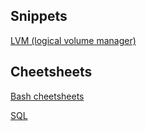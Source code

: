 ## Snippets

[LVM (logical volume manager)](snippets/lvm)

## Cheetsheets

[Bash cheetsheets](cheetsheets/bash)

[SQL](cheetsheets/sql)
